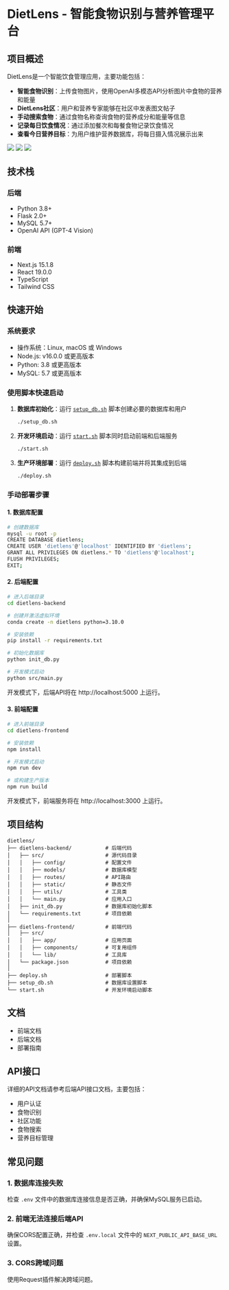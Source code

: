 # DietLens - 智能食物识别与营养管理平台

## 项目概述

DietLens是一个智能饮食管理应用，主要功能包括：
- **智能食物识别**：上传食物图片，使用OpenAI多模态API分析图片中食物的营养和能量
- **DietLens社区**：用户和营养专家能够在社区中发表图文帖子
- **手动搜索食物**：通过食物名称查询食物的营养成分和能量等信息
- **记录每日饮食情况**：通过添加餐次和每餐食物记录饮食情况
- **查看今日营养目标**：为用户维护营养数据库，将每日摄入情况展示出来

![](./src/dashboard.png)
![](./src/daily_intake.png)
![](./src/foods_category.png)

## 技术栈

### 后端
- Python 3.8+
- Flask 2.0+
- MySQL 5.7+
- OpenAI API (GPT-4 Vision)

### 前端
- Next.js 15.1.8
- React 19.0.0
- TypeScript
- Tailwind CSS

## 快速开始

### 系统要求
- 操作系统：Linux, macOS 或 Windows
- Node.js: v16.0.0 或更高版本
- Python: 3.8 或更高版本
- MySQL: 5.7 或更高版本

### 使用脚本快速启动

1. **数据库初始化**：运行 [`setup_db.sh`](setup_db.sh ) 脚本创建必要的数据库和用户
   ```bash
   ./setup_db.sh
   ```

2. **开发环境启动**：运行 [`start.sh`](start.sh ) 脚本同时启动前端和后端服务
   ```bash
   ./start.sh
   ```

3. **生产环境部署**：运行 [`deploy.sh`](deploy.sh ) 脚本构建前端并将其集成到后端
   ```bash
   ./deploy.sh
   ```

### 手动部署步骤

#### 1. 数据库配置

```bash
# 创建数据库
mysql -u root -p
CREATE DATABASE dietlens;
CREATE USER 'dietlens'@'localhost' IDENTIFIED BY 'dietlens';
GRANT ALL PRIVILEGES ON dietlens.* TO 'dietlens'@'localhost';
FLUSH PRIVILEGES;
EXIT;
```

#### 2. 后端配置

```bash
# 进入后端目录
cd dietlens-backend

# 创建并激活虚拟环境
conda create -n dietlens python=3.10.0

# 安装依赖
pip install -r requirements.txt

# 初始化数据库
python init_db.py

# 开发模式启动
python src/main.py
```

开发模式下，后端API将在 http://localhost:5000 上运行。

#### 3. 前端配置

```bash
# 进入前端目录
cd dietlens-frontend

# 安装依赖
npm install

# 开发模式启动
npm run dev

# 或构建生产版本
npm run build
```

开发模式下，前端服务将在 http://localhost:3000 上运行。

## 项目结构

```
dietlens/
├── dietlens-backend/           # 后端代码
│   ├── src/                    # 源代码目录
│   │   ├── config/             # 配置文件
│   │   ├── models/             # 数据库模型
│   │   ├── routes/             # API路由
│   │   ├── static/             # 静态文件
│   │   ├── utils/              # 工具类
│   │   └── main.py             # 应用入口
│   ├── init_db.py              # 数据库初始化脚本
│   └── requirements.txt        # 项目依赖
│
├── dietlens-frontend/          # 前端代码
│   ├── src/
│   │   ├── app/                # 应用页面
│   │   ├── components/         # 可复用组件
│   │   └── lib/                # 工具库
│   └── package.json            # 项目依赖
│
├── deploy.sh                   # 部署脚本
├── setup_db.sh                 # 数据库设置脚本
└── start.sh                    # 开发环境启动脚本
```

## 文档

- 前端文档
- 后端文档
- 部署指南

## API接口

详细的API文档请参考后端API接口文档，主要包括：

- 用户认证
- 食物识别
- 社区功能
- 食物搜索
- 营养目标管理

## 常见问题

### 1. 数据库连接失败

检查 `.env` 文件中的数据库连接信息是否正确，并确保MySQL服务已启动。

### 2. 前端无法连接后端API

确保CORS配置正确，并检查 `.env.local` 文件中的 `NEXT_PUBLIC_API_BASE_URL` 设置。

### 3. CORS跨域问题

使用Request插件解决跨域问题。
